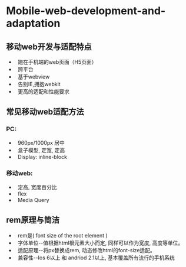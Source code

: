 # Mobile-web-development-and-adaptation

## 移动web开发与适配特点
*   跑在手机端的web页面（H5页面）
*   跨平台
*   基于webview
*   告别IE,拥抱webkit
*   更高的适配和性能要求

## 常见移动web适配方法

### PC:
*   960px/1000px 居中
*   盒子模型, 定宽, 定高
*   Display: inline-block
### 移动web:
*   定高, 宽度百分比
*   flex
*   Media Query

## rem原理与简洁
*   rem是( font size of the root element )
*   字体单位--值根据html根元素大小而定, 同样可以作为宽度, 高度等单位。
*   适配原理--将px替换成rem, 动态修改html的font-size适配。
*   兼容性--Ios 6以上 和 andriod 2.1以上, 基本覆盖所有流行的手机系统
